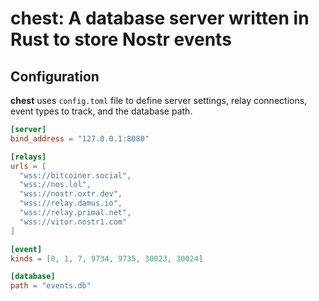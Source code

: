 # chest: A database server written in Rust to store Nostr events

## Configuration
**chest** uses `config.toml` file to define server settings, relay connections, event types to track, and the database path.

```toml
[server]
bind_address = "127.0.0.1:8080"

[relays]
urls = [
  "wss://bitcoiner.social",
  "wss://nos.lol",
  "wss://nostr.oxtr.dev",
  "wss://relay.damus.io",
  "wss://relay.primal.net",
  "wss://vitor.nostr1.com"
]

[event]
kinds = [0, 1, 7, 9734, 9735, 30023, 30024]

[database]
path = "events.db"
```
